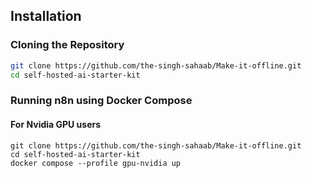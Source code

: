 
## Installation

### Cloning the Repository

```bash
git clone https://github.com/the-singh-sahaab/Make-it-offline.git
cd self-hosted-ai-starter-kit
```

### Running n8n using Docker Compose

#### For Nvidia GPU users

```
git clone https://github.com/the-singh-sahaab/Make-it-offline.git
cd self-hosted-ai-starter-kit
docker compose --profile gpu-nvidia up
```
